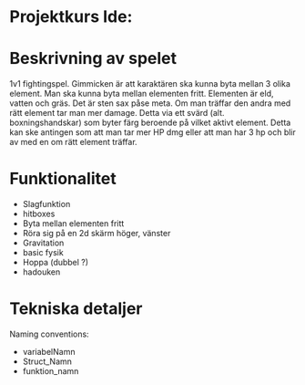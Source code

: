 # Projektkurs Ide: 
# Beskrivning av spelet
1v1 fightingspel. Gimmicken är att karaktären ska kunna byta mellan 3 olika element. Man ska kunna byta mellan elementen fritt. Elementen är eld, vatten och gräs. Det är sten sax påse meta. Om man träffar den andra med rätt element tar man mer damage. Detta via ett svärd (alt. boxningshandskar) som byter färg beroende på vilket aktivt element. Detta kan ske antingen som att man tar mer HP dmg eller att man har 3 hp och blir av med en om rätt element träffar. 

# Funktionalitet
- Slagfunktion
- hitboxes
- Byta mellan elementen fritt
- Röra sig på en 2d skärm höger, vänster
- Gravitation
- basic fysik
- Hoppa (dubbel ?)
- hadouken

# Tekniska detaljer
Naming conventions:
- variabelNamn
- Struct_Namn
- funktion_namn
  

